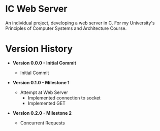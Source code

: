 # IC Web Server
An individual project, developing a web server in C. For my University's Principles of Computer Systems and Architecture Course.

# Version History

* __Version 0.0.0 - Initial Commit__
    * Initial Commit
    
* __Version 0.1.0 - Milestone 1__
    * Attempt at Web Server
        * Implemented connection to socket
        * Implemented GET
    
* __Version 0.2.0 - Milestone 2__
    * Concurrent Requests